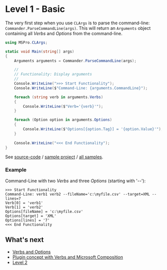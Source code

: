 # Level 1 - Basic

The very first step when you use `CLArgs` is to parse the command-line: `Commander.ParseCommandLine(args)`. This will return an `Arguments` object containing all *Verbs* and *Options* from the command-line.

```csharp
using MSPro.CLArgs;

static void Main(string[] args)
{
	Arguments arguments = Commander.ParseCommandLine(args);

	//
	// Functionality: Display arguments
	// 
	Console.WriteLine(">>> Start Functionality");
	Console.WriteLine($"Command-Line: {arguments.CommandLine}");

    foreach (string verb in arguments.Verbs)
    {
        Console.WriteLine($"Verb='{verb}'");
    }

	foreach (Option option in arguments.Options)
    {
    	Console.WriteLine($"Options[{option.Tag}] = '{option.Value}'");
	}
	
	Console.WriteLine("<<< End Functionality");
}
```

See [source-code](../../samples/Level1/Sample1/Program.cs) / [sample project](../../samples/Level1/Sample1) / [all samples](../../samples).

### Example

Command-Line with two *Verbs* and three *Options* (starting with '--'):

```batch
>>> Start Functionality
Command-Line: verb1 verb2 --fileName='c:\myfile.csv' --target=XML --lines=7
Verb[0] = 'verb1'
Verb[1] = 'verb2'
Options[fileName] = 'c:\myfile.csv'
Options[target] = 'XML'
Options[lines] = '7'
<<< End Functionality
```

## What's next

* [Verbs and Options](verbsAndOptions.md)
* [Plugin concept with Verbs and Microsoft Composition](verbsWithComposition.md)
* [Level 2](../level2.md)